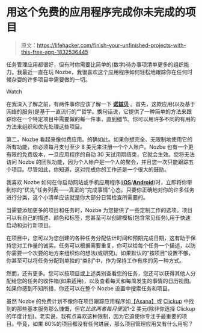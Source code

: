 # 用这个免费的应用程序完成你未完成的项目

> 原文：<https://lifehacker.com/finish-your-unfinished-projects-with-this-free-app-1832536445>

任务管理应用都很好，但有时你需要比简单的(数字)待办事项清单更多的组织能力。我最近一直在玩 Nozbe，我很喜欢这个应用程序如何轻松地跟踪你在任何时候杂耍的许多项目中需要做的一切。

Watch

在我深入了解之前，有两件事你应该了解一下 [**诺兹贝**](https://nozbe.com/) 。首先，这款应用(以及基于网络的服务)是基于一直流行的“”哲学。换句话说，它提供了一种简单的方法来跟踪你在一个特定项目中需要做的每一件事，直到细节。你可以用许多不同的有用的方法来组织和优先处理这些项目。

第二，Nozbe 看起来像付费应用。的确如此。如果你想完全、无限制地使用它的所有功能，你必须每月支付至少 8 美元来注册一个个人账户。Nozbe 也有一个更有限的免费版本，一旦应用程序的自动 30 天试用期结束，它就会生效。您将无法访问 Nozbe 的团队功能，因为个人帐户是一个人的聚会，并且您一次只能跟踪五个项目。尽管如此，你知道，这对完成你的工作还是一个很大的鼓励。

我喜欢 Nozbe 如何在你启动网站或手机应用程序([**iOS**](https://www.google.com/search?q=nozbe+ios&rlz=1C1CHBF_enUS832US832&oq=nozbe+ios&aqs=chrome..69i57j0.885j0j1&sourceid=chrome&ie=UTF-8)/[**Android**](https://play.google.com/store/apps/details?id=com.nozbe.mobile&hl=en_US))时，立即将你带到你的“优先”任务列表——真正的“完成事情”心态。只要你正确地对你的许多任务进行分类，这个小清单应该就是你大部分日常检查所需要的。

当需要添加更多的项目和任务时，Nozbe 为您提供了一些定制工作的选项。项目可以有自己的描述、颜色和标签，您甚至可以创建模板(包含常见任务),用于快速启动和运行新项目。

在项目中，您可以为您创建的各种任务分配估计时间和预期完成日期，这有助于保持您对工作量的诚实。任务可以根据需要重复，你可以给每个任务一个描述，以防你需要一个次要的地方来组织你的想法(或研究)。如果默认的“按项目”设置不够，你甚至可以将任务分配到单独的“类别”中，作为保持工作有序的另一种方式。

然而，还有更多。您可以按项目或上述类别查看您的任务，您还可以获得其他人分配给您的任务的收件箱(如果适用)，以及查看每天和每周发生的事情的日历视图。如果你感到不知所措，你还可以在整个 Nozbe 设置中搜索任务和项目。

虽然 Nozbe 的免费计划不像你在项目跟踪应用程序如[【Asana】](https://asana.com/)或 [Clickup](https://clickup.com/) 中找到的那些基本服务那么慷慨，但它*比这两者每月便宜*1-2 美元(除非你选择 Clickup 的年度计划)。老实说，我有点喜欢这种限制，因为它迫使你专注于最重要的项目。毕竟，如果 80%的项目都没有任何进展，那么项目管理应用又有什么用呢？